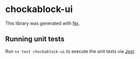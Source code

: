 # chockablock-ui

This library was generated with [Nx](https://nx.dev).

## Running unit tests

Run `nx test chockablock-ui` to execute the unit tests via [Jest](https://jestjs.io).
